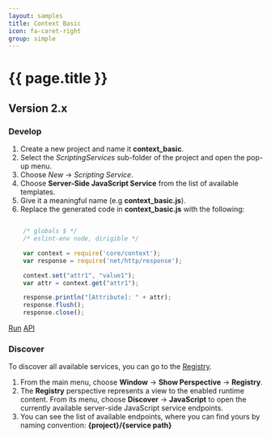 ```yaml
---
layout: samples
title: Context Basic
icon: fa-caret-right
group: simple
---
```


{{ page.title }}
===

Version 2.x
---

### Develop


1. Create a new project and name it **context_basic**.
2. Select the *ScriptingServices* sub-folder of the project and open the pop-up menu.
3. Choose *New* -> *Scripting Service*.
4. Choose **Server-Side JavaScript Service** from the list of available templates.
5. Give it a meaningful name (e.g **context_basic.js**).
6. Replace the generated code in **context_basic.js** with the following:

```javascript

	/* globals $ */
	/* eslint-env node, dirigible */

	var context = require('core/context');
	var response = require('net/http/response');

	context.set("attr1", "value1");
	var attr = context.get("attr1");

	response.println("[Attribute]: " + attr);
	response.flush();
	response.close();

```

<div class="btn-toolbar pull-right">
	<a class="btn btn-warning" href="http://dirigible.eclipse.org/services/web/registry/anonymous.html?git=https://github.com/dirigiblelabs/sample_core_context_basic.git">Run</a>
	<a class="btn btn-info" href="http://www.dirigible.io/api/context.html">API</a>
</div>

### Discover

To discover all available services, you can go to the [Registry](../help/registry.html).

1. From the main menu, choose **Window** -> **Show Perspective** -> **Registry**.
2. The **Registry** perspective represents a view to the enabled runtime content. From its menu, choose **Discover** -> **JavaScript** to open the currently available server-side JavaScript service endpoints.
3. You can see the list of available endpoints, where you can find yours by naming convention: **{project}/{service path}**
